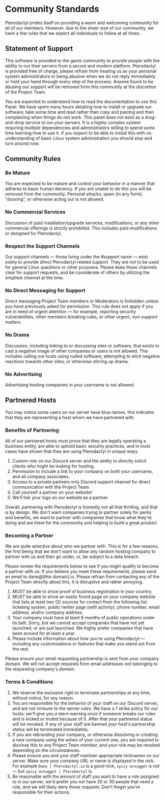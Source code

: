 <!--
    Sorry, but this file is off limits to additions or deletions that are not the result of fixing
    grammar or spelling mistakes.
-->
# Community Standards
Pterodactyl prides itself on providing a warm and welcoming community for all of our members. However, due to the
sheer size of our community, we have a few rules that we expect all individuals to follow at all times.

## Statement of Support
This software is provided to the game community to provide people with the ability to run their servers from a secure
and modern platform. Pterodactyl is provided free of charge, please refrain from treating us as your personal system
administrators or being abusive when we do not reply immediately or hold your hand through every step of the process.
Anyone found to be abusing our support will be removed from this community at the discretion of the Project Team.

You are expected to understand how to read the documentation to use this Panel. We have spent many hours detailing how to
install or upgrade our software; take some time and read rather than copy and pasting and then complaining when things
do not work. This panel does not exist as a drag-and-drop service to run your servers. It is a highly complex system
requiring multiple dependencies and administrators willing to spend some time learning how to use it. If you expect
to be able to install this with no understanding of basic Linux system administration you should stop and turn
around now.

## Community Rules
### Be Mature
You are expected to be mature and control your behavior in a manner that adheres to basic human decency. If you are
unable to do this you will be removed from the community. Personal attacks, spam (in any form), "doxxing", or otherwise
acting out is not allowed.
   
### No Commercial Services
Discussion of paid installation/upgrade services, modifications, or any other commercial offerings is strictly
prohibited. This includes paid modifications or designed for Pterodactyl.

### Respect the Support Channels
Our support channels — those living under the #support name — exist solely to provide _direct_ Pterodactyl related
support. They are not to be used for general Linux questions or other purposes. Please keep these channels clear for
support requests, and be considerate of others by utilizing the emptiest channel at the time. 

### No Direct Messaging for Support
Direct messaging Project Team members or Moderators is forbidden unless you have previously asked for permission.
This rule does not apply if you are in need of urgent attention — for example, reporting security vulnerabilities,
other members breaking rules, or other urgent, _non-support_ matters.

### No Drama
Discussion, including linking to or discussing sites or software, that exists to cast a negative image of other
companies or users is not allowed. This includes calling out hosts using nulled software, attempting to elicit negative
reactions towards other sites, or otherwise stirring up drama.

### No Advertising
Advertising hosting companies in your username is not allowed.

## Partnered Hosts
You may notice some users on our server have blue names, this indicates that they are representing a host whom
we have partnered with.

### Benefits of Partnering
All of our partnered hosts must prove that they are legally operating a business entity, are able to uphold
basic security practices, and in most cases have shown that they are using Pterodactyl in unique ways.

1. Custom role on our Discord server and the ability to directly solicit clients who might be looking for hosting.
2. Permission to include a link to your company on both your username, and all company associates.
3. Access to a private partners only Discord support channel for direct communication with the Project Team.
4. Call yourself a partner on your website!
5. We'll link your logo on our website as a partner.

Overall, partnering with Pterodactyl is honestly not all that thrilling, and that is by design. We don't want companies
trying to partner solely for perks and benefits, we want to partner with companies that know what they're doing and
are there for the community and helping to build a great product.

### Becoming a Partner
We are quite selective about who we partner with. This is for a few reasons, the first being that we don't want to
allow any random hosting company to partner with us and then go under, or, be subject to a data breach.

Please review the requirements below to see if you might qualify to become a partner with us. If you believe
you meet these requirements, please send an email to dane@[this domain].io. Please refrain from contacting any
of the Project Team directly about this, it is disruptive and rather annoying.

1. *MUST* be able to show proof of business registration in your country.
2. *MUST* be able to show an easily found page on your company website that lists at least two (2) sources for contact
from the following list: ticketing system, public twitter page (with activity), phone number, email address,
and/or company address.
3. Your company must have at least 6 months of public operations under its belt. Sorry, but we cannot accept companies
that have not yet launched, or are just launched. We highly prefer companies that have been around for at least a year.
4. Please include information about how you're using Pterodactyl — including any customizations or features that make
you stand out from the rest.

Please ensure your email requesting partnership is sent from your company domain. We will not accept requests from
email addresses not belonging to the requesting company's domain.

### Terms & Conditions
1. We reserve the exclusive right to terminate partnerships at any time, without notice, for any reason.
2. You are responsible for the behavior of your staff on our Discord server, and are not immune to the server rules.
We have a 1 strike policy for our hosts: we'll give you a stern warning once if someone breaks our rules and is kicked
or muted because of it. After that your partnered status will be revoked. If any of your staff are banned your host's
partnership status will be terminated immediately.
3. If you are rebranding your company, or otherwise dissolving or creating a new company using the ashes of your current one,
you are _required_ to disclose this to any Project Team member, and your role may be revoked depending on the circumstances.
4. Please ensure you and your staff maintain appropriate nicknames on our server. Make sure your company URL or name is
displayed in the nick. For example `Dane | Pterodactyl.io` is a good nick, `spicy mcnugget` is not — but `spicy mcnugget | Pterodactyl` is.
5. Be reasonable with the amount of staff you want to have a role assigned to in our server, we'd prefer you not have 20
or 30 people that need a role, and we will likely deny those requests. Don't forget you're responsible for their actions.
